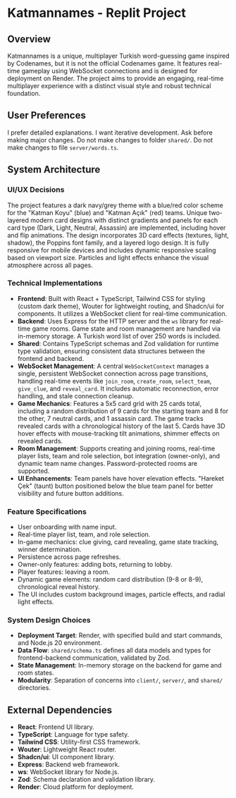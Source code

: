 # Katmannames - Replit Project

## Overview

Katmannames is a unique, multiplayer Turkish word-guessing game inspired by Codenames, but it is not the official Codenames game. It features real-time gameplay using WebSocket connections and is designed for deployment on Render. The project aims to provide an engaging, real-time multiplayer experience with a distinct visual style and robust technical foundation.

## User Preferences

I prefer detailed explanations.
I want iterative development.
Ask before making major changes.
Do not make changes to folder `shared/`.
Do not make changes to file `server/words.ts`.

## System Architecture

### UI/UX Decisions
The project features a dark navy/grey theme with a blue/red color scheme for the "Katman Koyu" (blue) and "Katman Açık" (red) teams. Unique two-layered modern card designs with distinct gradients and panels for each card type (Dark, Light, Neutral, Assassin) are implemented, including hover and flip animations. The design incorporates 3D card effects (textures, light, shadow), the Poppins font family, and a layered logo design. It is fully responsive for mobile devices and includes dynamic responsive scaling based on viewport size. Particles and light effects enhance the visual atmosphere across all pages.

### Technical Implementations
- **Frontend**: Built with React + TypeScript, Tailwind CSS for styling (custom dark theme), Wouter for lightweight routing, and Shadcn/ui for components. It utilizes a WebSocket client for real-time communication.
- **Backend**: Uses Express for the HTTP server and the `ws` library for real-time game rooms. Game state and room management are handled via in-memory storage. A Turkish word list of over 250 words is included.
- **Shared**: Contains TypeScript schemas and Zod validation for runtime type validation, ensuring consistent data structures between the frontend and backend.
- **WebSocket Management**: A central `WebSocketContext` manages a single, persistent WebSocket connection across page transitions, handling real-time events like `join_room`, `create_room`, `select_team`, `give_clue`, and `reveal_card`. It includes automatic reconnection, error handling, and stale connection cleanup.
- **Game Mechanics**: Features a 5x5 card grid with 25 cards total, including a random distribution of 9 cards for the starting team and 8 for the other, 7 neutral cards, and 1 assassin card. The game tracks revealed cards with a chronological history of the last 5. Cards have 3D hover effects with mouse-tracking tilt animations, shimmer effects on revealed cards.
- **Room Management**: Supports creating and joining rooms, real-time player lists, team and role selection, bot integration (owner-only), and dynamic team name changes. Password-protected rooms are supported.
- **UI Enhancements**: Team panels have hover elevation effects. "Hareket Çek" (taunt) button positioned below the blue team panel for better visibility and future button additions.

### Feature Specifications
- User onboarding with name input.
- Real-time player list, team, and role selection.
- In-game mechanics: clue giving, card revealing, game state tracking, winner determination.
- Persistence across page refreshes.
- Owner-only features: adding bots, returning to lobby.
- Player features: leaving a room.
- Dynamic game elements: random card distribution (9-8 or 8-9), chronological reveal history.
- The UI includes custom background images, particle effects, and radial light effects.

### System Design Choices
- **Deployment Target**: Render, with specified build and start commands, and Node.js 20 environment.
- **Data Flow**: `shared/schema.ts` defines all data models and types for frontend-backend communication, validated by Zod.
- **State Management**: In-memory storage on the backend for game and room states.
- **Modularity**: Separation of concerns into `client/`, `server/`, and `shared/` directories.

## External Dependencies

- **React**: Frontend UI library.
- **TypeScript**: Language for type safety.
- **Tailwind CSS**: Utility-first CSS framework.
- **Wouter**: Lightweight React router.
- **Shadcn/ui**: UI component library.
- **Express**: Backend web framework.
- **ws**: WebSocket library for Node.js.
- **Zod**: Schema declaration and validation library.
- **Render**: Cloud platform for deployment.